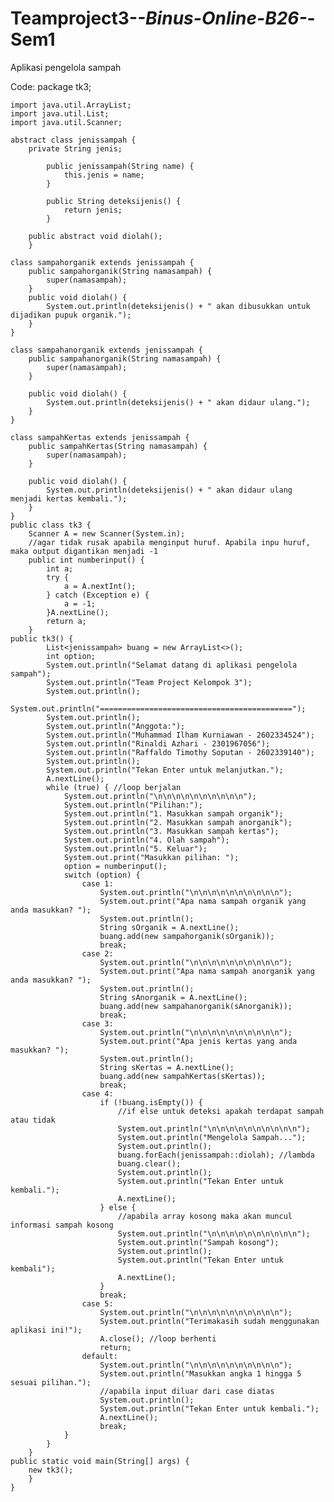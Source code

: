 # Teamproject3-_-Binus-Online-B26-_-Sem1
Aplikasi pengelola sampah

Code:
	package tk3;
	
	import java.util.ArrayList;
	import java.util.List;
	import java.util.Scanner;
	
	abstract class jenissampah {
	    private String jenis;
	
	    	public jenissampah(String name) {
	    		this.jenis = name;
	    	}
	
	    	public String deteksijenis() {
	    		return jenis;
	    	}
	
	    public abstract void diolah();
		}
	
	class sampahorganik extends jenissampah {
	    public sampahorganik(String namasampah) {
	        super(namasampah);
	    }
	    public void diolah() {
	        System.out.println(deteksijenis() + " akan dibusukkan untuk dijadikan pupuk organik.");
	    }
	}
	
	class sampahanorganik extends jenissampah {
	    public sampahanorganik(String namasampah) {
	        super(namasampah);
	    }
	
	    public void diolah() {
	        System.out.println(deteksijenis() + " akan didaur ulang.");
	    }
	}
	
	class sampahKertas extends jenissampah {
	    public sampahKertas(String namasampah) {
	        super(namasampah);
	    }
	
	    public void diolah() {
	        System.out.println(deteksijenis() + " akan didaur ulang menjadi kertas kembali.");
	    }
	}
	public class tk3 {
		Scanner A = new Scanner(System.in);
		//agar tidak rusak apabila menginput huruf. Apabila inpu huruf, maka output digantikan menjadi -1
		public int numberinput() { 
			int a;
			try {
				a = A.nextInt();
			} catch (Exception e) {
				a = -1;
			}A.nextLine();
			return a;
		}
	public tk3() {
	        List<jenissampah> buang = new ArrayList<>();
	        int option;
	        System.out.println("Selamat datang di aplikasi pengelola sampah");
	        System.out.println("Team Project Kelompok 3");
	        System.out.println();
	        System.out.println("===========================================");
	        System.out.println();
	        System.out.println("Anggota:");
	        System.out.println("Muhammad Ilham Kurniawan - 2602334524");
	        System.out.println("Rinaldi Azhari - 2301967056");
	        System.out.println("Raffaldo Timothy Soputan - 2602339140");
	        System.out.println();
	        System.out.println("Tekan Enter untuk melanjutkan.");
	        A.nextLine();
	        while (true) { //loop berjalan
	        	System.out.println("\n\n\n\n\n\n\n\n\n\n");
	            System.out.println("Pilihan:");
	            System.out.println("1. Masukkan sampah organik");
	            System.out.println("2. Masukkan sampah anorganik");
	            System.out.println("3. Masukkan sampah kertas");
	            System.out.println("4. Olah sampah");
	            System.out.println("5. Keluar");
	            System.out.print("Masukkan pilihan: ");
	            option = numberinput();
	            switch (option) {
	                case 1:
	                	System.out.println("\n\n\n\n\n\n\n\n\n\n");
	                    System.out.print("Apa nama sampah organik yang anda masukkan? ");
	                    System.out.println();
	                    String sOrganik = A.nextLine();
	                    buang.add(new sampahorganik(sOrganik));
	                    break;
	                case 2:
	                	System.out.println("\n\n\n\n\n\n\n\n\n\n");
	                    System.out.print("Apa nama sampah anorganik yang anda masukkan? ");
	                    System.out.println();
	                    String sAnorganik = A.nextLine();
	                    buang.add(new sampahanorganik(sAnorganik));
	                    break;
	                case 3:
	                	System.out.println("\n\n\n\n\n\n\n\n\n\n");
	                    System.out.print("Apa jenis kertas yang anda masukkan? ");
	                    System.out.println();
	                    String sKertas = A.nextLine();
	                    buang.add(new sampahKertas(sKertas));
	                    break;
	                case 4:
	                	if (!buang.isEmpty()) { 
		                	//if else untuk deteksi apakah terdapat sampah atau tidak
		                	System.out.println("\n\n\n\n\n\n\n\n\n\n");
		                    System.out.println("Mengelola Sampah...");
		                    System.out.println();
		                    buang.forEach(jenissampah::diolah); //lambda
		                    buang.clear();
		                    System.out.println();
		                    System.out.println("Tekan Enter untuk kembali.");
		                    A.nextLine();
	                	} else { 
	                		//apabila array kosong maka akan muncul informasi sampah kosong
	                		System.out.println("\n\n\n\n\n\n\n\n\n\n");
	                		System.out.println("Sampah kosong");
	                		System.out.println();
	                		System.out.println("Tekan Enter untuk kembali");
	                		A.nextLine();
	                	}
	                    break;
	                case 5:
	                	System.out.println("\n\n\n\n\n\n\n\n\n\n");
	                	System.out.println("Terimakasih sudah menggunakan aplikasi ini!");
	                    A.close(); //loop berhenti
	                    return;
	                default: 
	                	System.out.println("\n\n\n\n\n\n\n\n\n\n");
	                    System.out.println("Masukkan angka 1 hingga 5 sesuai pilihan.");
	                    //apabila input diluar dari case diatas
	                    System.out.println();
	                    System.out.println("Tekan Enter untuk kembali.");
	                    A.nextLine();
	                    break;
	            }
	        }
	    }
	public static void main(String[] args) {
		new tk3();
		}
	}
